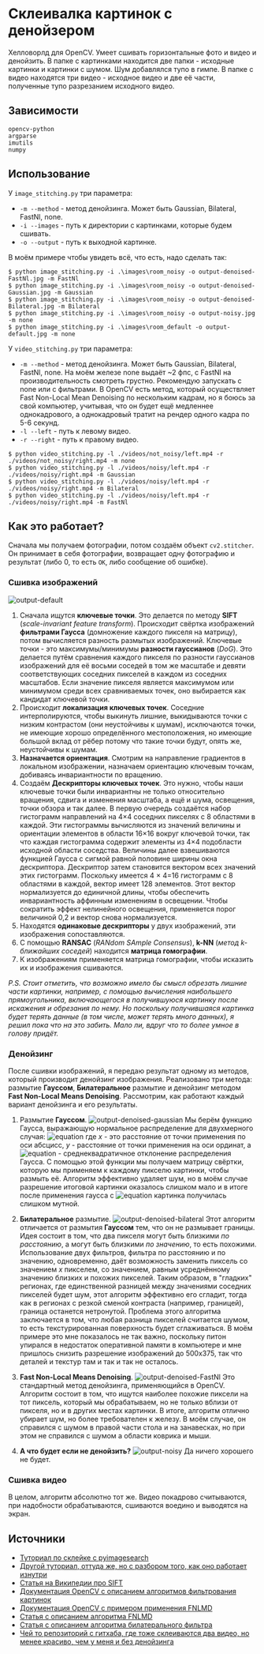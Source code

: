 # Склеивалка картинок с денойзером

Хелловорлд для OpenCV. Умеет сшивать горизонтальные фото и видео и денойзить. В папке с картинками находится две папки - исходные картинки и картинки с шумом. Шум добавлялся тупо в гимпе. В папке с видео находятся три видео - исходное видео и две её части, полученные тупо разрезанием исходного видео.

## Зависимости

```
opencv-python
argparse
imutils
numpy
```

## Использование
У `image_stitching.py` три параметра:
- `-m --method` - метод денойзинга. Может быть Gaussian, Bilateral, FastNl, none.
- `-i --images` - путь к директории с картинками, которые будем сшивать.
- `-o --output` - путь к выходной картинке.

В моём примере чтобы увидеть всё, что есть, надо сделать так:
```
$ python image_stitching.py -i .\images\room_noisy -o output-denoised-FastNl.jpg -m FastNl
$ python image_stitching.py -i .\images\room_noisy -o output-denoised-Gaussian.jpg -m Gaussian
$ python image_stitching.py -i .\images\room_noisy -o output-denoised-Bilateral.jpg -m Bilateral
$ python image_stitching.py -i .\images\room_noisy -o output-noisy.jpg -m none
$ python image_stitching.py -i .\images\room_default -o output-default.jpg -m none
```

У `video_stitching.py` три параметра:
- `-m --method` - метод денойзинга. Может быть Gaussian, Bilateral, FastNl, none. На моём железе none выдаёт ~2 фпс, с FastNl на производительность смотреть грустно. Рекомендую запускать с none или с фильтрами. В OpenCV есть метод, который осуществляет Fast Non-Local Mean Denoising по нескольким кадрам, но я боюсь за свой компьютер, учитывая, что он будет ещё медленнее однокадрового, а однокадровый тратит на рендер одного кадра по 5-6 секунд.
- `-l --left` - путь к левому видео.
- `-r --right` - путь к правому видео.

```
$ python video_stitching.py -l ./videos/not_noisy/left.mp4 -r ./videos/not_noisy/right.mp4 -m none
$ python video_stitching.py -l ./videos/noisy/left.mp4 -r ./videos/noisy/right.mp4 -m Gaussian
$ python video_stitching.py -l ./videos/noisy/left.mp4 -r ./videos/noisy/right.mp4 -m Bilateral
$ python video_stitching.py -l ./videos/noisy/left.mp4 -r ./videos/noisy/right.mp4 -m FastNl
```

## Как это работает?

Сначала мы получаем фотографии, потом создаём объект `cv2.stitcher`. Он принимает в себя фотографии, возвращает одну фотографию и результат (либо 0, то есть `OK`, либо сообщение об ошибке).

### Сшивка изображений

![output-default](https://github.com/chameleon-lizard/OpenCV-stitcher/raw/master/output-default.jpg "Результат склейки")


1) Сначала ищутся **ключевые точки**. Это делается по методу **SIFT** (*scale-invariant feature transform*). Происходит свёртка изображений **фильтрами Гаусса** (домножение каждого пикселя на матрицу), потом вычисляется разность размытых изображений. Ключевые точки - это максимумы/минимумы **разности гауссианов** (*DoG*). Это делается путём сравнения каждого пикселя по разности гауссианов изображений для её восьми соседей в том же масштабе и девяти соответствующих соседних пикселей в каждом из соседних масштабов. Если значение пикселя является максимумом или минимумом среди всех сравниваемых точек, оно выбирается как кандидат ключевой точки.
2) Происходит **локализация ключевых точек**. Соседние интерполируются, чтобы выкинуть лишние, выкидываются точки с низким контрастом (они неустойчивы к шумам), исключаются точки, не имеющие хорошо определённого местоположения, но имеющие большой вклад от рёбер потому что такие точки будут, опять же, неустойчивы к шумам.
3) **Назначается ориентация**. Смотрим на направление градиентов в локальном изображении, назначаем ориентацию ключевым точкам, добиваясь инвариантности по вращению.
4) Создаём **Дескрипторы ключевых точек**. Это нужно, чтобы наши ключевые точки были инвариантны не только относительно вращения, сдвига и изменения масштаба, а ещё и шума, освещения, точки обзора и так далее. В первую очередь создаётся набор гистограмм направлений на 4×4 соседних пикселях с 8 областями в каждой. Эти гистограммы вычисляются из значений величины и ориентации элементов в области 16×16 вокруг ключевой точки, так что каждая гистограмма содержит элементы из 4×4 подобласти исходной области соседства. Величины далее взвешиваются функцией Гаусса с сигмой равной половине ширины окна дескриптора. Дескриптор затем становится вектором всех значений этих гистограмм. Поскольку имеется 4 × 4=16 гистограмм с 8 областями в каждой, вектор имеет 128 элементов. Этот вектор нормализуется до единичной длины, чтобы обеспечить инвариантность аффинным изменениям в освещении. Чтобы сократить эффект нелинейного освещения, применяется порог величиной 0,2 и вектор снова нормализуется. 
5) Находятся **одинаковые дескрипторы** у двух изображений, эти изображения сопоставляются.
6) С помощью **RANSAC** (*RANdom SAmple Consensus*), **k-NN** (*метод k-ближайших соседей*) находится **матрица гомографии**.
7) К изображениям применяется матрица гомографии, чтобы исказить их и изображения сшиваются.

*P.S. Стоит отметить, что возможно имело бы смысл обрезать лишние части картинки, например, с помощью вычисления наибольшего прямоугольника, включающегося в получившуюся картинку после искажения и обрезания по нему. Но поскольку получившаяся картинка будет терять данные (в том числе, может терять много данных), я решил пока что на это забить. Мало ли, вдруг что то более умное в голову придёт.*

### Денойзинг
После сшивки изображений, я передаю результат одному из методов, который производит денойзинг изображения. Реализовано три метода: размытие **Гауссом**, **Билатеральное** размытие и денойзинг методом **Fast Non-Local Means Denoising**. Рассмотрим, как работают каждый вариант денойзинга и его результаты.
1) Размытие **Гауссом**.
![output-denoised-gaussian](https://github.com/chameleon-lizard/OpenCV-stitcher/raw/master/output-denoised-gaussian.jpg "Результат денойзинга гауссом")
Мы берём функцию Гаусса, выражающую нормальное распределение для двухмерного случая:
![equation](https://latex.codecogs.com/gif.latex?G(x,&space;y)&space;=&space;\frac{1}{2\pi\sigma^2}e^{-\frac{x^2&space;&plus;&space;y^2}{2\sigma^2}}, "G(x, y) = \frac{1}{2\pi\sigma^2}e^{-\frac{x^2 + y^2}{2\sigma^2}},")
где *x* - это расстояние от точки применения по оси абсцисс, *y* - расстояние от точки применения на оси ординат, а ![equation](https://latex.codecogs.com/gif.latex?\sigma "\sigma") - среднеквадратичное отклонение распределения Гаусса. С помощью этой функции мы получаем матрицу свёртки, которую мы применяем к каждому пикселю картинки, чтобы размыть её. Алгоритм эффективно удаляет шум, но в моём случае разрешение итоговой картинки оказалось слишком мало и в итоге после применения гаусса с ![equation](https://latex.codecogs.com/gif.latex?\sigma&space;=&space;3 "\sigma = 3") картинка получилась слишком мутной.

2) **Билатеральное** размытие.
![output-denoised-bilateral](https://github.com/chameleon-lizard/OpenCV-stitcher/raw/master/output-denoised-bilateral.jpg "Результат денойзинга билатеральным размытием")
Этот алгоритм отличается от размытия **Гауссом** тем, что он не размывает границы. Идея состоит в том, что два пикселя могут быть близкими *по расстоянию*, а могут быть близкими *по значению*, то есть похожими. Использование двух фильтров, фильтра по расстоянию и по значению, одновременно, даёт возможность заменить пиксель со значением *x* пикселем, со значением, равным усреднённому значению близких и похожих пикселей. Таким образом, в "гладких" регионах, где единственной разницей между значениями соседних пикселей будет шум, этот алгоритм эффективно его сгладит, тогда как в регионах с резкой сменой контраста (например, границей), граница останется нетронутой.
Проблема этого алгоритма заключается в том, что любая разница пикселей считается шумом, то есть текстурированная поверхность будет сглаживаться. В моём примере это мне показалось не так важно, поскольку питон упирался в недостаток оперативной памяти в компьютере и мне пришлось снизить разрешение изображений до 500х375, так что деталей и текстур там и так и так не осталось.
3) **Fast Non-Local Means Denoising**.
![output-denoised-FastNl](https://github.com/chameleon-lizard/OpenCV-stitcher/raw/master/output-denoised-FastNl.jpg "Результат денойзинга с помощью FNLM")
Это стандартный метод денойзинга, применяющийся в OpenCV. Алгоритм состоит в том, что ищутся наиболее похожие пиксели на тот пиксель, который мы обрабатываем, но не только вблизи от пикселя, но и в других местах картинки. В итоге, алгоритм отлично убирает шум, но более требователен к железу. В моём случае, он справился с шумом в правой части стола и на занавесках, но при этом не справился с шумом а области коврика и мыши.
4) **А что будет если не денойзить?**
![output-noisy](https://github.com/chameleon-lizard/OpenCV-stitcher/raw/master/output-noisy.jpg "Результат шумная картинка")
Да ничего хорошего не будет.

### Сшивка видео

В целом, алгоритм абсолютно тот же. Видео покадрово считываются, при надобности обрабатываются, сшиваются воедино и выводятся на экран.

## Источники
- [Туториал по склейке с pyimagesearch](https://www.pyimagesearch.com/2018/12/17/image-stitching-with-opencv-and-python/)
- [Другой туториал, оттуда же, но с разбором того, как оно работает изнутри](https://www.pyimagesearch.com/2016/01/11/opencv-panorama-stitching/)
- [Статья на Википедии про SIFT](https://en.wikipedia.org/wiki/Scale-invariant_feature_transform)
- [Документация OpenCV с описанием алгоритмов фильтрования картинок](https://docs.opencv.org/2.4/doc/tutorials/imgproc/gausian_median_blur_bilateral_filter/gausian_median_blur_bilateral_filter.html)
- [Документация OpenCV с примером применения FNLMD](https://opencv-python-tutroals.readthedocs.io/en/latest/py_tutorials/py_photo/py_non_local_means/py_non_local_means.html)
- [Статья с описанием алгоритма FNLMD](http://www.ipol.im/pub/art/2011/bcm_nlm/)
- [Статья с описанием алгоритма билатерального фильтра](http://homepages.inf.ed.ac.uk/rbf/CVonline/LOCAL_COPIES/MANDUCHI1/Bilateral_Filtering.html)
- [Чей то репозиторий с гитхаба, где тоже склеиваются два видео, но менее красиво, чем у меня и без денойзинга](https://github.com/Toemazz/VideoStitcher)